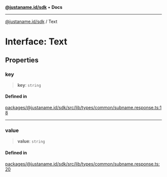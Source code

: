 [**@justaname.id/sdk**](../README.md) • **Docs**

***

[@justaname.id/sdk](../globals.md) / Text

# Interface: Text

## Properties

### key

> **key**: `string`

#### Defined in

[packages/@justaname.id/sdk/src/lib/types/common/subname.response.ts:18](https://github.com/JustaName-id/JustaName-sdk/blob/577c5c787ef18bf8ddf8b997f021738a0e8ca336/packages/@justaname.id/sdk/src/lib/types/common/subname.response.ts#L18)

***

### value

> **value**: `string`

#### Defined in

[packages/@justaname.id/sdk/src/lib/types/common/subname.response.ts:20](https://github.com/JustaName-id/JustaName-sdk/blob/577c5c787ef18bf8ddf8b997f021738a0e8ca336/packages/@justaname.id/sdk/src/lib/types/common/subname.response.ts#L20)
